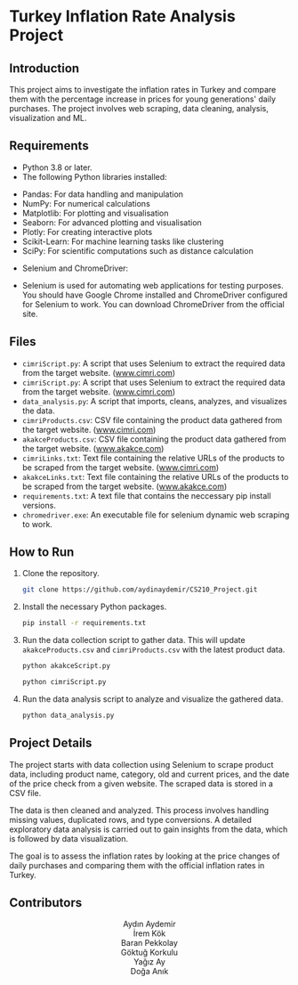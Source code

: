 # Turkey Inflation Rate Analysis Project

## Introduction

This project aims to investigate the inflation rates in Turkey and compare them with the percentage increase in prices for young generations' daily purchases. The project involves web scraping, data cleaning, analysis, visualization and ML.

## Requirements

- Python 3.8 or later.
- The following Python libraries installed:

* Pandas: For data handling and manipulation
* NumPy: For numerical calculations
* Matplotlib: For plotting and visualisation
* Seaborn: For advanced plotting and visualisation
* Plotly: For creating interactive plots
* Scikit-Learn: For machine learning tasks like clustering
* SciPy: For scientific computations such as distance calculation

- Selenium and ChromeDriver:

* Selenium is used for automating web applications for testing purposes. You should have Google Chrome installed and ChromeDriver configured for Selenium to work. You can download ChromeDriver from the official site.

## Files

- `cimriScript.py`: A script that uses Selenium to extract the required data from the target website. (www.cimri.com)
- `cimriScript.py`: A script that uses Selenium to extract the required data from the target website. (www.cimri.com)
- `data_analysis.py`: A script that imports, cleans, analyzes, and visualizes the data.
- `cimriProducts.csv`: CSV file containing the product data gathered from the target website. (www.cimri.com)
- `akakceProducts.csv`: CSV file containing the product data gathered from the target website. (www.akakce.com)
- `cimriLinks.txt`: Text file containing the relative URLs of the products to be scraped from the target website. (www.cimri.com)
- `akakceLinks.txt`: Text file containing the relative URLs of the products to be scraped from the target website. (www.akakce.com)
- `requirements.txt`: A text file that contains the neccessary pip install versions.
- `chromedriver.exe`: An executable file for selenium dynamic web scraping to work.

## How to Run

1. Clone the repository.

   ```bash
   git clone https://github.com/aydinaydemir/CS210_Project.git
   ```

2. Install the necessary Python packages.

   ```bash
   pip install -r requirements.txt
   ```

3. Run the data collection script to gather data. This will update `akakceProducts.csv` and `cimriProducts.csv` with the latest product data.

   ```bash
   python akakceScript.py
   ```

   ```bash
   python cimriScript.py
   ```

4. Run the data analysis script to analyze and visualize the gathered data.
   ```bash
   python data_analysis.py
   ```

## Project Details

The project starts with data collection using Selenium to scrape product data, including product name, category, old and current prices, and the date of the price check from a given website. The scraped data is stored in a CSV file.

The data is then cleaned and analyzed. This process involves handling missing values, duplicated rows, and type conversions. A detailed exploratory data analysis is carried out to gain insights from the data, which is followed by data visualization.

The goal is to assess the inflation rates by looking at the price changes of daily purchases and comparing them with the official inflation rates in Turkey.

## Contributors

<center>
Aydın Aydemir<br>
İrem Kök<br>
Baran Pekkolay<br>
Göktuğ Korkulu<br>
Yağız Ay<br>
Doğa Anık<br>
</center>
